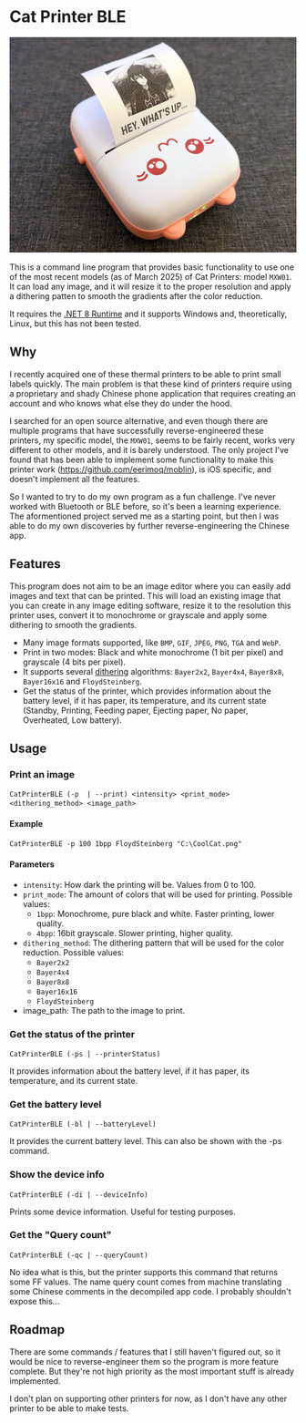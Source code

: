 # Cat Printer BLE

<p align="center">
  <img title="Cat Printer MXW01 in action!" src="/Photo.jpg">
</p>

This is a command line program that provides basic functionality to use one of the most recent models (as of March 2025) of Cat Printers: model `MXW01`. It can load any image, and it will resize it to the proper resolution and apply a dithering patten to smooth the gradients after the color reduction.

It requires the [.NET 8 Runtime](https://dotnet.microsoft.com/en-us/download/dotnet/8.0) and it supports Windows and, theoretically, Linux, but this has not been tested.

## Why

I recently acquired one of these thermal printers to be able to print small labels quickly. The main problem is that these kind of printers require using a proprietary and shady Chinese phone application that requires creating an account and who knows what else they do under the hood.

I searched for an open source alternative, and even though there are multiple programs that have successfully reverse-engineered these printers, my specific model, the `MXW01`, seems to be fairly recent, works very different to other models, and it is barely understood. The only project I've found that has been able to implement some functionality to make this printer work (https://github.com/eerimoq/moblin), is iOS specific, and doesn't implement all the features.

So I wanted to try to do my own program as a fun challenge. I've never worked with Bluetooth or BLE before, so it's been a learning experience. The aformentioned project served me as a starting point, but then I was able to do my own discoveries by further reverse-engineering the Chinese app.

## Features

This program does not aim to be an image editor where you can easily add images and text that can be printed. This will load an existing image that you can create in any image editing software, resize it to the resolution this printer uses, convert it to monochrome or grayscale and apply some dithering to smooth the gradients.

- Many image formats supported, like `BMP`, `GIF`, `JPEG`, `PNG`, `TGA` and `WebP`.
- Print in two modes: Black and white monochrome (1 bit per pixel) and grayscale (4 bits per pixel).
- It supports several [dithering](https://en.wikipedia.org/wiki/Dither) algorithms: `Bayer2x2`, `Bayer4x4`, `Bayer8x8`, `Bayer16x16` and `FloydSteinberg`.
- Get the status of the printer, which provides information about the battery level, if it has paper, its temperature, and its current state (Standby, Printing, Feeding paper, Ejecting paper, No paper, Overheated, Low battery).

## Usage

### Print an image

```
CatPrinterBLE (-p  | --print) <intensity> <print_mode> <dithering_method> <image_path>
```

#### Example

```
CatPrinterBLE -p 100 1bpp FloydSteinberg "C:\CoolCat.png"
```

#### Parameters
- `intensity`: How dark the printing will be. Values from 0 to 100.
- `print_mode`: The amount of colors that will be used for printing. Possible values:
  - `1bpp`: Monochrome, pure black and white. Faster printing, lower quality.
  - `4bpp`: 16bit grayscale. Slower printing, higher quality.
- `dithering_method`: The dithering pattern that will be used for the color reduction. Possible values:
  - `Bayer2x2`
  - `Bayer4x4`
  - `Bayer8x8`
  - `Bayer16x16`
  - `FloydSteinberg`
- image_path: The path to the image to print.

### Get the status of the printer

```
CatPrinterBLE (-ps | --printerStatus)
```

It provides information about the battery level, if it has paper, its temperature, and its current state.

### Get the battery level

```
CatPrinterBLE (-bl | --batteryLevel)
```

It provides the current battery level. This can also be shown with the -ps command.

### Show the device info

```
CatPrinterBLE (-di | --deviceInfo)
```

Prints some device information. Useful for testing purposes.

### Get the "Query count"

```
CatPrinterBLE (-qc | --queryCount)
```

No idea what is this, but the printer supports this command that returns some FF values. The name query count comes from machine translating some Chinese comments in the decompiled app code. I probably shouldn't expose this...

## Roadmap

There are some commands / features that I still haven't figured out, so it would be nice to reverse-engineer them so the program is more feature complete. But they're not high priority as the most important stuff is already implemented.

I don't plan on supporting other printers for now, as I don't have any other printer to be able to make tests.